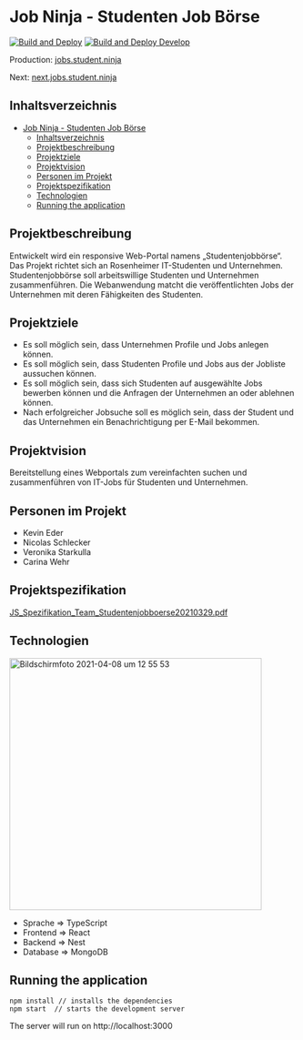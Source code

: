 # Job Ninja - Studenten Job Börse

[![Build and Deploy](https://github.com/ss21-js/ss21-js-frontend/actions/workflows/build_and_deploy.yml/badge.svg)](https://github.com/ss21-js/ss21-js-frontend/actions/workflows/build_and_deploy.yml)
[![Build and Deploy Develop](https://github.com/ss21-js/ss21-js-frontend/actions/workflows/build_and_deploy_next.yml/badge.svg)](https://github.com/ss21-js/ss21-js-frontend/actions/workflows/build_and_deploy_next.yml)

Production: [jobs.student.ninja](https://jobs.student.ninja)

Next: [next.jobs.student.ninja](https://next.jobs.student.ninja)

## Inhaltsverzeichnis

- [Job Ninja - Studenten Job Börse](#job-ninja---studenten-job-börse)
  - [Inhaltsverzeichnis](#inhaltsverzeichnis)
  - [Projektbeschreibung](#projektbeschreibung)
  - [Projektziele](#projektziele)
  - [Projektvision](#projektvision)
  - [Personen im Projekt](#personen-im-projekt)
  - [Projektspezifikation](#projektspezifikation)
  - [Technologien](#technologien)
  - [Running the application](#running-the-application)

## Projektbeschreibung

Entwickelt wird ein responsive Web-Portal namens „Studentenjobbörse“. Das Projekt richtet sich an Rosenheimer IT-Studenten und Unternehmen. Studentenjobbörse soll arbeitswillige Studenten und Unternehmen zusammenführen. Die Webanwendung matcht die veröffentlichten Jobs der Unternehmen mit deren Fähigkeiten des Studenten.

## Projektziele

- Es soll möglich sein, dass Unternehmen Profile und Jobs anlegen können.​
- Es soll möglich sein, dass Studenten Profile und Jobs aus der Jobliste aussuchen können.
- Es soll möglich sein, dass sich Studenten auf ausgewählte Jobs bewerben können und die Anfragen der Unternehmen an oder ablehnen können.
- Nach erfolgreicher Jobsuche soll es möglich sein, dass der Student und das Unternehmen ein Benachrichtigung per E-Mail bekommen.


## Projektvision

Bereitstellung eines Webportals zum vereinfachten suchen und zusammenführen von IT-Jobs für Studenten und Unternehmen.


## Personen im Projekt
- Kevin Eder
- Nicolas Schlecker
- Veronika Starkulla
- Carina Wehr

## Projektspezifikation
[JS_Spezifikation_Team_Studentenjobboerse20210329.pdf](https://github.com/ss21-js/ss21-js-frontend/files/6278105/JS_Spezifikation_Team_Studentenjobboerse20210329.pdf)


## Technologien

<img width="443" alt="Bildschirmfoto 2021-04-08 um 12 55 53" src="https://user-images.githubusercontent.com/44170637/114016017-b248c180-986a-11eb-918c-cbcbc7bfa225.png">

*  Sprache => TypeScript
*  Frontend => React
*  Backend => Nest
*  Database => MongoDB

## Running the application

```
npm install // installs the dependencies
npm start  // starts the development server
```
The server will run on http://localhost:3000
